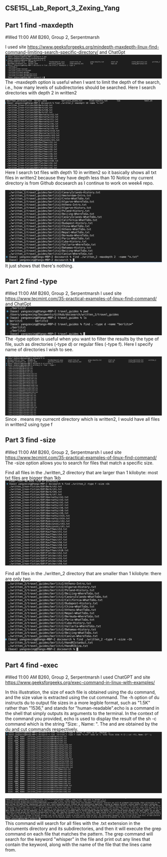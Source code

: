 ## CSE15L_Lab_Report_3_Zexing_Yang
## Part 1 find -maxdepth
#Wed 11:00 AM B260, Group 2, Serpentmarsh

I used site https://www.geeksforgeeks.org/mindepth-maxdepth-linux-find-command-limiting-search-specific-directory/ and ChatGpt
![Image](report3-1.png)
The -maxdepth option is useful when I want to limit the depth of the search, i.e., 
how many levels of subdirectories should be searched. Here I search directories with depth 2 in written2

![Image](report3-2.png)
Here I search txt files with depth 10 in written2 so it basically shows all txt files in written2 because they have depth less than 10
Notice my current directory is from Github docsearch as I continue to work on week4 repo.


![Image](report3-3.png)
It just shows that there's nothing.





## Part 2 find -type
#Wed 11:00 AM B260, Group 2, Serpentmarsh
I used site https://www.tecmint.com/35-practical-examples-of-linux-find-command/ and ChatGpt
![Image](report3-4.png)
The -type option is useful when you want to filter the results by the type of file, 
such as directories (-type d) or regular files (-type f). Here I specify name of directories I wish to see.


![Image](report3-5.png)
Since . means my currecnt directory which is written2, I would have all files in written2 using type f


## Part 3 find -size
#Wed 11:00 AM B260, Group 2, Serpentmarsh
I used site https://www.tecmint.com/35-practical-examples-of-linux-find-command/
The -size option allows you to search for files that match a specific size.

Find all files in the ./written_2 directory that are larger than 1 kilobyte: most txt files are bigger than 1kb
![Image](report3-6.png)


Find all files in the ./written_2 directory that are smaller than 1 kilobyte: there are only two
![Image](report3-7.png)






## Part 4 find -exec
#Wed 11:00 AM B260, Group 2, Serpentmarsh
I used ChatGPT and site https://www.geeksforgeeks.org/exec-command-in-linux-with-examples/ 


In this illustration, the size of each file is obtained using the du command, and the size value is extracted using the cut command.
The -h option of du instructs du to output file sizes in a more legible format, such as "1.5K" rather than "1536," 
and stands for "human-readable".echo is a command in the shell that simply outputs its arguments to the terminal. 
In the context of the command you provided, echo is used to display the result of the sh -c command which is the string "Size: <size>, Name: <filename>". 
The <size> and <filename> are obtained by the du and cut commands respectively.
![Image](report3-8.png)




  
  

![Image](report3-9.png)
This command will search for all files with the .txt extension in the documents directory and its subdirectories, 
and then it will execute the grep command on each file that matches the pattern. 
The grep command will search for the keyword "whisper" in the file and print out any lines that contain the keyword, 
along with the name of the file that the lines came from.
